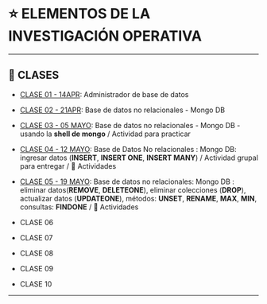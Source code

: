 # :star: ELEMENTOS DE LA INVESTIGACIÓN OPERATIVA

---

## :book: CLASES

- [CLASE 01 - 14APR](https://github.com/eugenia1984/UTN-FRSR-Programacion/blob/main/2do_anio_1er_semestre/elementos_de_la_investigacion_operativa/clase01.md): Administrador de base de datos

- [CLASE 02 - 21APR](https://github.com/eugenia1984/UTN-FRSR-Programacion/blob/main/2do_anio_1er_semestre/elementos_de_la_investigacion_operativa/clase02.md): Base de datos no relacionales - Mongo DB

- [CLASE 03 - 05 MAYO](https://github.com/eugenia1984/UTN-FRSR-Programacion/blob/main/2do_anio_1er_semestre/elementos_de_la_investigacion_operativa/clase03.md): Base de datos no relacionales - Mongo DB - usando la **shell de mongo** / Actividad para practicar

- [CLASE 04 - 12 MAYO](https://github.com/eugenia1984/UTN-FRSR-Programacion/blob/main/2do_anio_1er_semestre/elementos_de_la_investigacion_operativa/clase04.md): Base de Datos No relacionales : Mongo DB: ingresar datos (**INSERT**, **INSERT ONE**, **INSERT MANY**) / Actividad grupal para entregar / :book: Actividades

- [CLASE 05 - 19 MAYO](https://github.com/eugenia1984/UTN-FRSR-Programacion/blob/main/2do_anio_1er_semestre/elementos_de_la_investigacion_operativa/clase05.md): Base de datos no relacionales: Mongo DB : eliminar datos(**REMOVE**, **DELETEONE**), eliminar colecciones (**DROP**), actualizar datos (**UPDATEONE**), métodos: **UNSET**, **RENAME**, **MAX**, **MIN**, consultas: **FINDONE** / :book: Actividades

- CLASE 06

- CLASE 07

- CLASE 08

- CLASE 09

- CLASE 10

---
